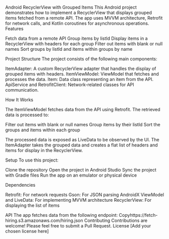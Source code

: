 Android RecyclerView with Grouped Items
This Android project demonstrates how to implement a RecyclerView that displays grouped items fetched from a remote API. The app uses MVVM architecture, Retrofit for network calls, and Kotlin coroutines for asynchronous operations.
Features

Fetch data from a remote API
Group items by listId
Display items in a RecyclerView with headers for each group
Filter out items with blank or null names
Sort groups by listId and items within groups by name

Project Structure
The project consists of the following main components:

ItemAdapter: A custom RecyclerView adapter that handles the display of grouped items with headers.
ItemViewModel: ViewModel that fetches and processes the data.
Item: Data class representing an item from the API.
ApiService and RetrofitClient: Network-related classes for API communication.

How It Works

The ItemViewModel fetches data from the API using Retrofit.
The retrieved data is processed to:

Filter out items with blank or null names
Group items by their listId
Sort the groups and items within each group


The processed data is exposed as LiveData to be observed by the UI.
The ItemAdapter takes the grouped data and creates a flat list of headers and items for display in the RecyclerView.

Setup
To use this project:

Clone the repository
Open the project in Android Studio
Sync the project with Gradle files
Run the app on an emulator or physical device

Dependencies

Retrofit: For network requests
Gson: For JSON parsing
AndroidX ViewModel and LiveData: For implementing MVVM architecture
RecyclerView: For displaying the list of items

API
The app fetches data from the following endpoint:
Copyhttps://fetch-hiring.s3.amazonaws.com/hiring.json
Contributing
Contributions are welcome! Please feel free to submit a Pull Request.
License
[Add your chosen license here]
